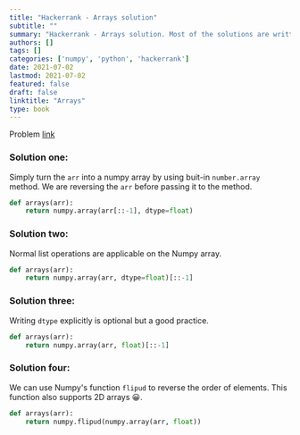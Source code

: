 ```yaml
---
title: "Hackerrank - Arrays solution"
subtitle: ""
summary: "Hackerrank - Arrays solution. Most of the solutions are written in Python and Javascript, when possible multiple solutions are added."
authors: []
tags: []
categories: ['numpy', 'python', 'hackerrank']
date: 2021-07-02
lastmod: 2021-07-02
featured: false
draft: false
linktitle: "Arrays"
type: book
---
```

Problem [link](https://www.hackerrank.com/challenges/np-arrays/problem)

### Solution one:

Simply turn the `arr` into a numpy array by using buit-in `number.array` method. We are reversing the `arr` before passing it to the method.

```python
def arrays(arr):
    return numpy.array(arr[::-1], dtype=float)
```

### Solution two:

Normal list operations are applicable on the Numpy array.

```python
def arrays(arr):
    return numpy.array(arr, dtype=float)[::-1]
```

###  Solution three:

Writing `dtype` explicitly is optional but a good practice.

```python
def arrays(arr):
    return numpy.array(arr, float)[::-1]
```

### Solution four:

We can use Numpy's function `flipud` to reverse the order of elements. This function also supports 2D arrays 😀.

```python
def arrays(arr):
    return numpy.flipud(numpy.array(arr, float))
```